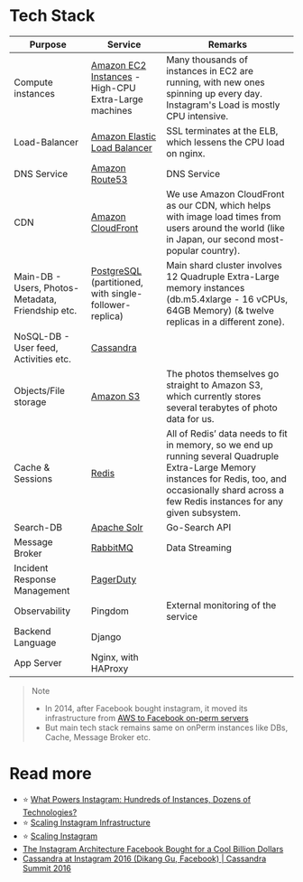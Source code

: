 # Tech Stack

| Purpose                                           | Service                                                                                                                               | Remarks                                                                                                                                                                                                     |
|---------------------------------------------------|---------------------------------------------------------------------------------------------------------------------------------------|-------------------------------------------------------------------------------------------------------------------------------------------------------------------------------------------------------------|
| Compute instances                                 | [Amazon EC2 Instances](../../2_AWSServices/3_ComputeServices/AmazonEC2/Readme.md) - High-CPU Extra-Large machines                        | Many thousands of instances in EC2 are running, with new ones spinning up every day. Instagram's Load is mostly CPU intensive.                                                                              |
| Load-Balancer                                     | [Amazon Elastic Load Balancer](../../2_AWSServices/1_NetworkingAndContentDelivery/2_ApplicationNetworking/ElasticLoadBalancer/Readme.md) | SSL terminates at the ELB, which lessens the CPU load on nginx.                                                                                                                                             |
| DNS Service                                       | [Amazon Route53](../../2_AWSServices/1_NetworkingAndContentDelivery/1_EdgeNetworking/AmazonRoute53/Readme.md)                            | DNS Service                                                                                                                                                                                                 |
| CDN                                               | [Amazon CloudFront](../../2_AWSServices/1_NetworkingAndContentDelivery/1_EdgeNetworking/AmazonCloudFront.md)                             | We use Amazon CloudFront as our CDN, which helps with image load times from users around the world (like in Japan, our second most-popular country).                                                        |
| Main-DB - Users, Photos-Metadata, Friendship etc. | [PostgreSQL](../../3_DatabaseServices/7_SQL-Databases/Readme.md) (partitioned, with single-follower-replica)                             | Main shard cluster involves 12 Quadruple Extra-Large memory instances (db.m5.4xlarge - 16 vCPUs, 64GB Memory) (& twelve replicas in a different zone).                                                      |
| NoSQL-DB - User feed, Activities etc.             | [Cassandra](../../3_DatabaseServices/11_WideColumn-Databases/ApacheCasandra.md)                                                          |                                                                                                                                                                                                             |
| Objects/File storage                              | [Amazon S3](../../2_AWSServices/10_BigDataServices/StorageDBs/DataLakes/S3DataLake.md)                                                   | The photos themselves go straight to Amazon S3, which currently stores several terabytes of photo data for us.                                                                                              |
| Cache & Sessions                                  | [Redis](../../3_DatabaseServices/8_InMemory-Databases/Redis/Readme.md)                                                                   | All of Redis’ data needs to fit in memory, so we end up running several Quadruple Extra-Large Memory instances for Redis, too, and occasionally shard across a few Redis instances for any given subsystem. |
| Search-DB                                         | [Apache Solr](../../3_DatabaseServices/9_Search-Databases/ApacheSolr.md)                                                                 | Go-Search API                                                                                                                                                                                               |
| Message Broker                                    | [RabbitMQ](../../4_MessageBrokersEDA/RabbitMQ.md)                                                                                        | Data Streaming                                                                                                                                                                                              |
| Incident Response Management                      | [PagerDuty](../../12_ObservabilityLogsServices/IncidentResponse/PagerDuty.md)                                                            |                                                                                                                                                                                                             |
| Observability                                     | Pingdom                                                                                                                               | External monitoring of the service                                                                                                                                                                          |
| Backend Language                                  | Django                                                                                                                                |                                                                                                                                                                                                             |
| App Server                                        | Nginx, with HAProxy                                                                                                                   |                                                                                                                                                                                                             |

> Note
> - In 2014, after Facebook bought instagram, it moved its infrastructure from [AWS to Facebook on-perm servers](https://instagram-engineering.com/migrating-from-aws-to-fb-86b16f6766e)
> - But main tech stack remains same on onPerm instances like DBs, Cache, Message Broker etc.

# Read more
- :star: [What Powers Instagram: Hundreds of Instances, Dozens of Technologies?](https://instagram-engineering.com/what-powers-instagram-hundreds-of-instances-dozens-of-technologies-adf2e22da2ad)
- :star: [Scaling Instagram Infrastructure](https://www.youtube.com/watch?v=hnpzNAPiC0E)
- :star: [Scaling Instagram](https://www.slideshare.net/iammutex/scaling-instagram)
- [The Instagram Architecture Facebook Bought for a Cool Billion Dollars](http://highscalability.com/blog/2012/4/9/the-instagram-architecture-facebook-bought-for-a-cool-billio.html)
- [Cassandra at Instagram 2016 (Dikang Gu, Facebook) | Cassandra Summit 2016](https://www.youtube.com/watch?v=_BfMH4GQWnk)
